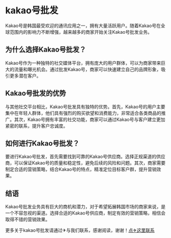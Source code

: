 # kakao号批发

Kakao号是韩国最受欢迎的通讯应用之一，拥有大量活跃用户。随着Kakao号在全球范围内的影响力不断增强，越来越多的商家开始关注Kakao号批发业务。

## 为什么选择Kakao号批发？

Kakao号作为一种独特的社交媒体平台，拥有庞大的用户群体，可以为商家带来巨大的流量和曝光机会。通过批发Kakao号，商家可以快速建立自己的品牌形象，吸引更多潜在客户。

## Kakao号批发的优势

与其他社交平台相比，Kakao号批发具有独特的优势。首先，Kakao号的用户主要集中在年轻人群体，他们具有强烈的购买欲望和消费能力，非常适合各类商品的推广。其次，Kakao号拥有丰富的社交功能，商家可以通过Kakao号与客户建立更加紧密的联系，提升客户忠诚度。

## 如何进行Kakao号批发？

要进行Kakao号批发，首先需要找到可靠的Kakao号供应商。选择正规渠道的供应商，可以保证Kakao号的质量和稳定性，避免后续的风险和问题。其次，商家需要制定合适的营销策略，结合Kakao号的特点，精准定位目标客户群，提升营销效果。

## 结语

Kakao号批发业务具有巨大的商机和潜力，对于希望拓展韩国市场的商家来说，是一个不容忽视的渠道。选择合适的Kakao号供应商，制定有效的营销策略，相信会取得不错的营销效果。

更多关于kakao号批发请通过✈与我们联系，感谢阅读，谢谢！[点✈这里联系](https://lm.k02.cc)